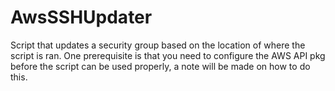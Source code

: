 # AwsSSHUpdater
Script that updates a security group based on the location of where the script is ran.
One prerequisite is that you need to configure the AWS API pkg before the script can be used properly, a note will be made on how to do this.

